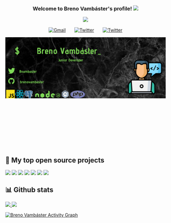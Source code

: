 <h3 align="center">
  Welcome to Breno Vambáster's profile!
  <img src="https://media.giphy.com/media/hvRJCLFzcasrR4ia7z/giphy.gif" width="28">
</h3>

<!-- Typing SVG by DenverCoder1 - https://github.com/DenverCoder1/readme-typing-svg -->
<p align="center">
  <a href=""><img src="https://readme-typing-svg.herokuapp.com?font=roboto&color=%25E640D7&size=28&center=true&vCenter=true&width=401&height=45&lines=I'm+Junior+Developer...;and+Computer+Science+Student"></a>
</p>



<p align="center">
  <a href="http://brenovambaster5@gmail.com"> <img width="32px" alt="Gmail" title="gmail" src="https://user-images.githubusercontent.com/42620040/194710364-5ff0e53c-c354-41d0-bb90-c7a61f5c7589.png"/></a> 
    &#8287;&#8287; &#8287;&#8287;
  <a href="https://twitter.com/brenoVambaster"> <img width="32px" alt="Twitter" title="twitter" src="https://cdn-icons-png.flaticon.com/512/733/733579.png"/></a>
    &#8287;&#8287; &#8287;&#8287;
  <a href="https://www.instagram.com/brenovambaster/"> <img width="32px" alt="Twitter" title="twitter" src="https://cdn-icons-png.flaticon.com/512/2111/2111463.png"/></a>
</p>

<!--  profile picture  --> 
![img](https://github.com/brenovambaster/brenovambaster/blob/main/photo2.png?raw=true")

</br></br></br></br></br></br></br></br>
## 📘 My top open source projects

<p align="left">
  <a href="https://github.com/brenovambaster/Projeto-TreeManager"> <img src="https://github-readme-stats.vercel.app/api/pin/?username=brenovambaster&repo=Projeto-TreeManager&theme=algolia" ></a>
  <a href="https://github.com/brenovambaster/guia-git"> <img src="https://github-readme-stats.vercel.app/api/pin/?username=brenovambaster&repo=guia-git&theme=algolia" ></a>
  <a href="https://github.com/brenovambaster/responde-ai"> <img src="https://github-readme-stats.vercel.app/api/pin/?username=brenovambaster&repo=responde-ai&theme=algolia" ></a>
    <a href="https://github.com/brenovambaster/algorithm-and-data-structure"> <img src="https://github-readme-stats.vercel.app/api/pin/?username=brenovambaster&repo=algorithm-and-data-structure&theme=algolia" ></a>
    <a href="https://github.com/brenovambaster/Imantel"> <img src="https://github-readme-stats.vercel.app/api/pin/?username=brenovambaster&repo=Imantel&theme=algolia" ></a>
    <a href="https://github.com/brenovambaster/Solutions"> <img src="https://github-readme-stats.vercel.app/api/pin/?username=brenovambaster&repo=Solutions&theme=algolia" ></a>
    <a href="https://github.com/brenovambaster/whatsApp-last-seen"> <img src="https://github-readme-stats.vercel.app/api/pin/?username=brenovambaster&repo=whatsApp-last-seen&theme=algolia" ></a>
    
</p>

## 📊 Github stats

<a href="#" > <img algin="left" width="330px" src="https://github-readme-stats.vercel.app/api/top-langs/?username=brenovambaster&hide=html&langs_count=8&layout=compact" /> </a>
<a href="#" algin="right" > <img algin="right" width="450px"  src="https://github-readme-stats.vercel.app/api?username=brenovambaster&langs_count=8&theme=default&layout=compact&show_icons=true&count_private=true&include_all_commits=true" /> </a>
   


<a href="https://github.com/brenovambaster/brenovambaster"><img alt="Breno Vambáster Activity Graph" src="https://activity-graph.herokuapp.com/graph?username=brenovambaster&theme=react-dark" /></a>
